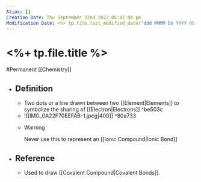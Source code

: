 ```yaml
---
Alias: []
Creation Date: Thu September 22nd 2022 05:47:08 pm 
Modification Date: <%+ tp.file.last_modified_date("ddd MMMM Do YYYY hh:mm:ss a") %>
---
```

# <%+ tp.file.title %>
#Permanent [[Chemistry]]

- ## Definition
	- Two dots or a line drawn between two [[Element|Elements]] to symbolize the sharing of [[Electron|Electrons]] ^be503c
	- ![[IMG_0A22F70EEFAB-1.jpeg|400]] ^80a733
	- > [!Warning]
	  > Never use this to represent an [[Ionic Compound|Ionic Bond]]
- ## Reference
	- Used to draw [[Covalent Compound|Covalent Bonds]].
